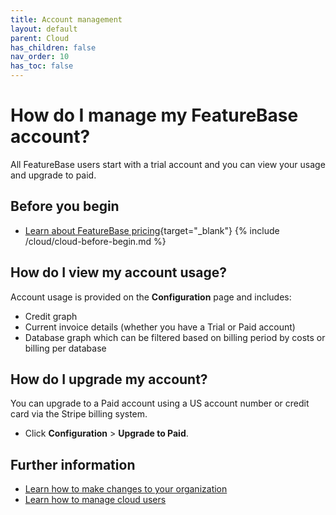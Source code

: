 ```yaml
---
title: Account management
layout: default
parent: Cloud
has_children: false
nav_order: 10
has_toc: false
---
```


# How do I manage my FeatureBase account?

All FeatureBase users start with a trial account and you can view your usage and upgrade to paid.

## Before you begin

* [Learn about FeatureBase pricing](https://www.featurebase.com/pricing){target="_blank"}
{% include /cloud/cloud-before-begin.md %}

## How do I view my account usage?

Account usage is provided on the **Configuration** page and includes:

* Credit graph
* Current invoice details (whether you have a Trial or Paid account)
* Database graph which can be filtered based on billing period by costs or billing per database

## How do I upgrade my account?

You can upgrade to a Paid account using a US account number or credit card via the Stripe billing system.

* Click **Configuration** > **Upgrade to Paid**.

## Further information

* [Learn how to make changes to your organization](/docs/cloud/cloud-org/cloud-org-manage)
* [Learn how to manage cloud users](/docs/cloud/cloud-users/cloud-users-manage)
